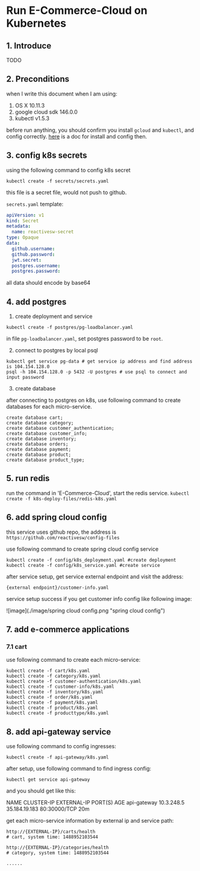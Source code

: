 # Run E-Commerce-Cloud on Kubernetes

## 1. Introduce

TODO 

## 2. Preconditions
when I write this document when I am using:

1. OS X 10.11.3
2. google cloud sdk 146.0.0
3. kubectl v1.5.3

before run anything, you should confirm you install `gcloud` and `kubectl`, and config correctly.
[here](https://github.com/reactivesw/development_process/blob/master/devops/gke%20setup.md) is a doc for install and config then.

## 3. config k8s secrets

using the following command to config k8s secret

`kubectl create -f secrets/secrets.yaml`

this file is a secret file, would not push to github.

`secrets.yaml` template:

```yaml
apiVersion: v1
kind: Secret
metadata:
  name: reactivesw-secret
type: Opaque
data:
  github.username: 
  github.password: 
  jwt.secret: 
  postgres.username: 
  postgres.password: 
```
all data should encode by base64

## 4. add postgres

1. create deployment and service

`kubectl create -f postgres/pg-loadbalancer.yaml`

in file `pg-loadbalancer.yaml`, set postgres password to be `root`.

2. connect to postgres by local psql

```shell
kubectl get service pg-data # get service ip address and find address is 104.154.128.0
psql -h 104.154.128.0 -p 5432 -U postgres # use psql to connect and input password 
```

3. create database

after connecting to postgres on k8s, use following command to create databases for each micro-service.

```shell
create database cart;
create database category;
create database customer_authentication;
create database customer_info;
create database inventory;
create database orders;
create database payment;
create database product;
create database product_type;
```

## 5. run redis
run the command in 'E-Commerce-Cloud', start the redis service.
`kubectl create -f k8s-deploy-files/redis-k8s.yaml`

## 6. add spring cloud config

this service uses github repo, the address is 
`https://github.com/reactivesw/config-files`

use following command to create spring cloud config service

```shell
kubectl create -f config/k8s_deployment.yaml #create deployment
kubectl create -f config/k8s_service.yaml #create service
```

after service setup, get service external endpoint and visit the address:

`{external endpoint}/customer-info.yaml`

service setup success if you get customer info config like following image:

![image](./image/spring cloud config.png "spring cloud config")

## 7. add e-commerce applications

### 7.1 cart

use following command to create each micro-service:

```shell
kubectl create -f cart/k8s.yaml
kubectl create -f category/k8s.yaml
kubectl create -f customer-authentication/k8s.yaml
kubectl create -f customer-info/k8s.yaml
kubectl create -f inventory/k8s.yaml
kubectl create -f order/k8s.yaml
kubectl create -f payment/k8s.yaml
kubectl create -f product/k8s.yaml
kubectl create -f producttype/k8s.yaml
```

## 8. add api-gateway service

use following command to config ingresses:

`kubectl create -f api-gateway/k8s.yaml`

after setup, use following command to find ingress config:

`kubectl get service api-gateway`

and you should get like this:
>
NAME          CLUSTER-IP   EXTERNAL-IP     PORT(S)        AGE
api-gateway   10.3.248.5   35.184.19.183   80:30000/TCP   20m
>

get each micro-service information by external ip and service path:

```
http://{EXTERNAL-IP}/carts/health
# cart, system time: 1488952103544

http://{EXTERNAL-IP}/categories/health
# category, system time: 1488952103544

......
```
